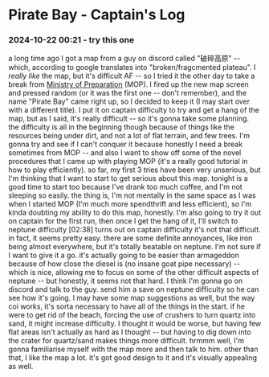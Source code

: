 # Pirate Bay - Captain's Log

### 2024-10-22 00:21 - try this one

a long time ago I got a map from a guy on discord called "破碎高原" -- which, according to google translates into "broken/fragcmented plateau". I *really like* the map, but it's difficult AF -- so I tried it the other day to take a break from [Ministry of Preparation](<Ministry of Preparation.md>) (MOP). I fired up the new map screen and pressed random (or it was the first one -- don't remember), and the name "Pirate Bay" came right up, so I decided to keep it (I may start over with a different title). I put it on captain difficulty to try and get a hang of the map, but as I said, it's really difficult -- so it's gonna take some planning. the difficulty is all in the beginning though because of things like the resources being under dirt, and not a lot of flat terrain, and few trees. I'm gonna try and see if I can't conquer it because honestly I need a break sometimes from MOP -- and also I want to show off some of the novel procedures that I came up with playing MOP (it's a really good tutorial in how to play efficiently).
so far, my first 3 tries have been very unserious, but I'm thinking that I want to start to get serious about this map. tonight is a good time to start too because I've drank too much coffee, and I'm not sleeping so easily. the thing is, I'm not mentally in the same space as I was when I started MOP (I'm much more spendthrift and less efficient), so I'm kinda doubting my ability to do this map, honestly. I'm also going to try it out on captain for the first run, then once I get the hang of it, I'll switch to neptune difficulty
[02:38] turns out on captain difficulty it's not that difficult. in fact, it seems pretty easy. there are some definite annoyances, like iron being almost everywhere, but it's totally beatable on neptune. I'm not sure if I want to give it a go. it's actually going to be easier than armageddon because of how close the diesel is (no insane goat pipe necessary) -- which is nice, allowing me to focus on some of the other difficult aspects of neptune -- but honestly, it seems not that hard. I think I'm gonna go on discord and talk to the guy. send him a save on neptune difficulty so he can see how it's going. I may have some map suggestions as well, but the way coi works, it's sorta necessary to have all of the things in the start. if he were to get rid of the beach, forcing the use of crushers to turn quartz into sand, it might increase difficulty. I thought it would be worse, but having few flat areas isn't actually as hard as I thought -- but having to dig down into the crater for quartz/sand makes things more difficult. hrmmm well, I'm gonna familiarise myself with the map more and then talk to him. other than that, I like the map a lot. it's got good design to it and it's visually appealing as well.
